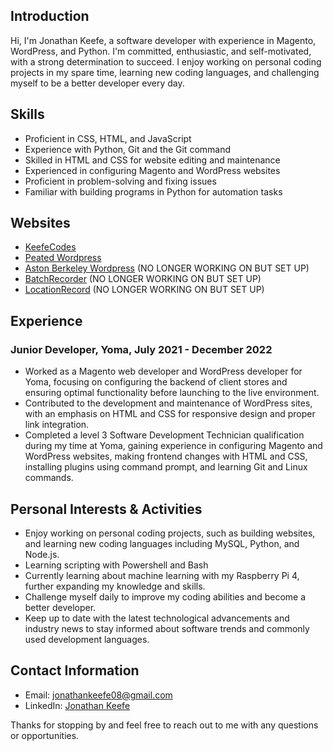 ﻿## Introduction
Hi, I'm Jonathan Keefe, a software developer with experience in Magento, WordPress, and Python. I'm committed, enthusiastic, and self-motivated, with a strong determination to succeed. I enjoy working on personal coding projects in my spare time, learning new coding languages, and challenging myself to be a better developer every day.

## Skills
- Proficient in CSS, HTML, and JavaScript
- Experience with Python, Git and the Git command
- Skilled in HTML and CSS for website editing and maintenance
- Experienced in configuring Magento and WordPress websites
- Proficient in problem-solving and fixing issues
- Familiar with building programs in Python for automation tasks

## Websites

- [KeefeCodes](https://www.keefecodes.com)
- [Peated Wordpress](https://www.peated.co.uk)
- [Aston Berkeley Wordpress](https://www.astonberkeley.com/) (NO LONGER WORKING ON BUT SET UP)
- [BatchRecorder](https://batchrecorder.com/) (NO LONGER WORKING ON BUT SET UP)
- [LocationRecord](https://loactionrecorder.com/) (NO LONGER WORKING ON BUT SET UP)

## Experience
### Junior Developer, Yoma, July 2021 - December 2022
- Worked as a Magento web developer and WordPress developer for Yoma, focusing on configuring the backend of client stores and ensuring optimal functionality before launching to the live environment.
- Contributed to the development and maintenance of WordPress sites, with an emphasis on HTML and CSS for responsive design and proper link integration.
- Completed a level 3 Software Development Technician qualification during my time at Yoma, gaining experience in configuring Magento and WordPress websites, making frontend changes with HTML and CSS, installing plugins using command prompt, and learning Git and Linux commands.

## Personal Interests & Activities
- Enjoy working on personal coding projects, such as building websites, and learning new coding languages including MySQL, Python, and Node.js.
- Learning scripting with Powershell and Bash
- Currently learning about machine learning with my Raspberry Pi 4, further expanding my knowledge and skills.
- Challenge myself daily to improve my coding abilities and become a better developer.
- Keep up to date with the latest technological advancements and industry news to stay informed about software trends and commonly used development languages.

## Contact Information
- Email: [jonathankeefe08@gmail.com](mailto:jonathankeefe08@gmail.com)
- LinkedIn: [Jonathan Keefe](https://www.linkedin.com/in/jonathan-keefe-39022b175/)

Thanks for stopping by and feel free to reach out to me with any questions or opportunities.
